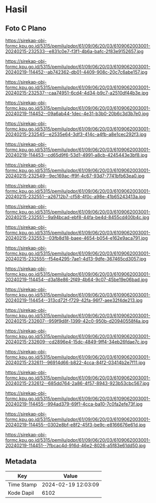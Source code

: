 # Hasil

## Foto C Plano

https://sirekap-obj-formc.kpu.go.id/5315/pemilu/pdpr/61/09/06/20/03/6109062003001-20240215-232533--e831c0e7-f3f1-4b6a-bafc-2f83e9152657.jpg

https://sirekap-obj-formc.kpu.go.id/5315/pemilu/pdpr/61/09/06/20/03/6109062003001-20240219-114452--ab742362-db01-4409-908c-20c7c6abe157.jpg

https://sirekap-obj-formc.kpu.go.id/5315/pemilu/pdpr/61/09/06/20/03/6109062003001-20240215-232537--caa74951-6cd4-4d34-b9c7-a2510df44b3e.jpg

https://sirekap-obj-formc.kpu.go.id/5315/pemilu/pdpr/61/09/06/20/03/6109062003001-20240219-114452--09a6ab44-1dec-4e31-b3b0-20b6c3d3b7e0.jpg

https://sirekap-obj-formc.kpu.go.id/5315/pemilu/pdpr/61/09/06/20/03/6109062003001-20240215-232545--e2535e64-3df3-414c-a4fb-a8e1cec292f3.jpg

https://sirekap-obj-formc.kpu.go.id/5315/pemilu/pdpr/61/09/06/20/03/6109062003001-20240219-114453--cd65d9f6-53d1-4991-a8cb-4245443e3bf8.jpg

https://sirekap-obj-formc.kpu.go.id/5315/pemilu/pdpr/61/09/06/20/03/6109062003001-20240215-232549--9ec169ac-ff9f-4c67-93d7-7741bfb63ea0.jpg

https://sirekap-obj-formc.kpu.go.id/5315/pemilu/pdpr/61/09/06/20/03/6109062003001-20240215-232551--a26712b7-cf58-4f0c-a98e-41b65243413a.jpg

https://sirekap-obj-formc.kpu.go.id/5315/pemilu/pdpr/61/09/06/20/03/6109062003001-20240215-232551--9a94bcad-ebf8-44fa-be4d-8455cd400b4c.jpg

https://sirekap-obj-formc.kpu.go.id/5315/pemilu/pdpr/61/09/06/20/03/6109062003001-20240215-232553--03fb8d18-baee-4654-b054-e162e9aca791.jpg

https://sirekap-obj-formc.kpu.go.id/5315/pemilu/pdpr/61/09/06/20/03/6109062003001-20240215-232555--f54e4295-7ae1-4d13-9dfe-367465cd3057.jpg

https://sirekap-obj-formc.kpu.go.id/5315/pemilu/pdpr/61/09/06/20/03/6109062003001-20240219-114454--d3a18e86-2f49-4b64-9c07-45be19e06bad.jpg

https://sirekap-obj-formc.kpu.go.id/5315/pemilu/pdpr/61/09/06/20/03/6109062003001-20240219-114454--313cd72f-f729-42fa-96f7-aee32f4de213.jpg

https://sirekap-obj-formc.kpu.go.id/5315/pemilu/pdpr/61/09/06/20/03/6109062003001-20240215-232607--959f9d8f-1399-42c0-950b-d20940558f4a.jpg

https://sirekap-obj-formc.kpu.go.id/5315/pemilu/pdpr/61/09/06/20/03/6109062003001-20240215-232609--cd2896e4-15dc-4849-9ff4-34eb26fdae7c.jpg

https://sirekap-obj-formc.kpu.go.id/5315/pemilu/pdpr/61/09/06/20/03/6109062003001-20240215-232611--96914d66-b822-4cca-84f2-03414b2e7f11.jpg

https://sirekap-obj-formc.kpu.go.id/5315/pemilu/pdpr/61/09/06/20/03/6109062003001-20240215-232612--685dd764-2a86-4f57-8943-923b53cbc567.jpg

https://sirekap-obj-formc.kpu.go.id/5315/pemilu/pdpr/61/09/06/20/03/6109062003001-20240219-114455--994ad379-69f1-4cca-ba10-7c0fa2efe73f.jpg

https://sirekap-obj-formc.kpu.go.id/5315/pemilu/pdpr/61/09/06/20/03/6109062003001-20240219-114455--0302e8bf-e8f2-45f3-be9c-e8166676e61d.jpg

https://sirekap-obj-formc.kpu.go.id/5315/pemilu/pdpr/61/09/06/20/03/6109062003001-20240219-114451--7fbcac4d-916d-46e2-8026-a5f83e61dd50.jpg


## Metadata

| Key        | Value               |
| ---------- | ------------------- |
| Time Stamp | 2024-02-19 12:03:09 |
| Kode Dapil | 6102                |



